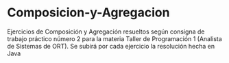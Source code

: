 # Composicion-y-Agregacion
Ejercicios de Composición y Agregación resueltos según consigna de trabajo práctico número 2 para la materia Taller de Programación 1 (Analista de Sistemas de ORT).
Se subirá por cada ejercicio la resolución hecha en Java

